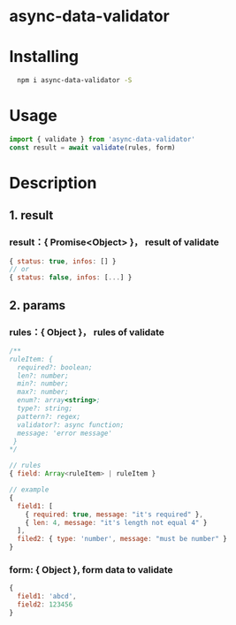 # async-data-validator

# Installing
```bash
  npm i async-data-validator -S
```

# Usage
```javascript
import { validate } from 'async-data-validator'
const result = await validate(rules, form)
```

# Description
## 1. result

###  result：{ Promise\<Object\> }， result of validate

```javascript
{ status: true, infos: [] }
// or
{ status: false, infos: [...] }
```


## 2. params

### rules：{ Object }， rules of validate
```javascript
/**
ruleItem: {
  required?: boolean;
  len?: number;
  min?: number;
  max?: number;
  enum?: array<string>;
  type?: string;
  pattern?: regex;
  validator?: async function;
  message: 'error message'
 }
*/

// rules
{ field: Array<ruleItem> | ruleItem }

// example
{
  field1: [
    { required: true, message: "it's required" },
    { len: 4, message: "it's length not equal 4" }
  ],
  filed2: { type: 'number', message: "must be number" }
}
```

### form: { Object }, form data to validate

```javascript
{
  field1: 'abcd',
  field2: 123456
}
```